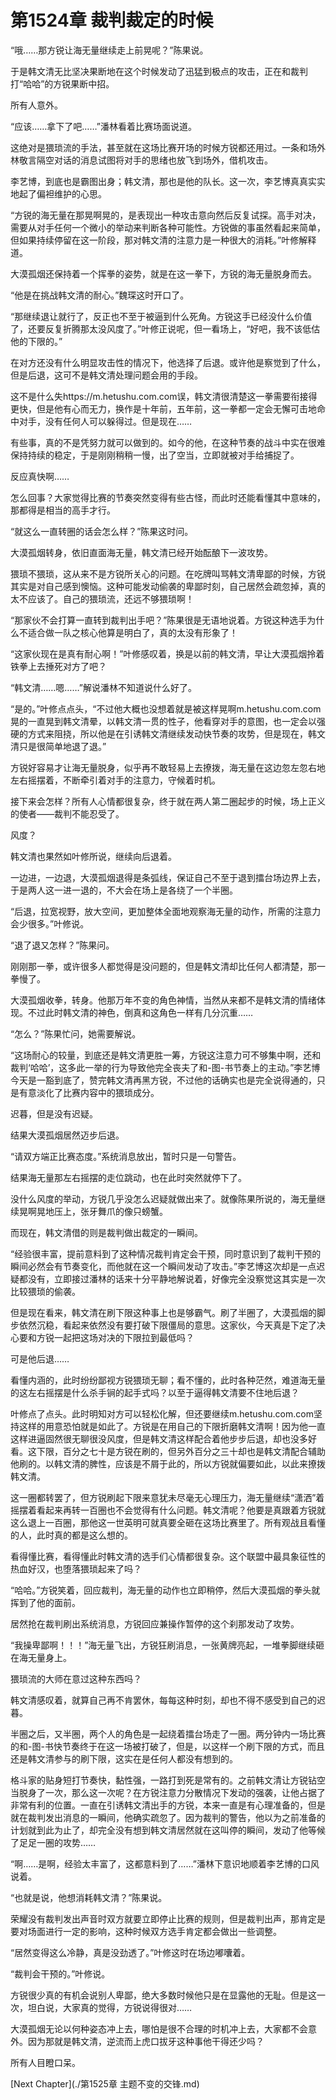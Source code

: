# 第1524章 裁判裁定的时候

“哦……那方锐让海无量继续走上前晃呢？”陈果说。

于是韩文清无比坚决果断地在这个时候发动了迅猛到极点的攻击，正在和裁判打“哈哈”的方锐果断中招。

所有人意外。

“应该……拿下了吧……”潘林看着比赛场面说道。

这绝对是猥琐流的手法，甚至就在这场比赛开场的时候方锐都还用过。一条和场外林敬言隔空对话的消息试图将对手的思绪也放飞到场外，借机攻击。

李艺博，到底也是霸图出身；韩文清，那也是他的队长。这一次，李艺博真真实实地起了偏袒维护的心思。

“方锐的海无量在那晃啊晃的，是表现出一种攻击意向然后反复试探。高手对决，需要从对手任何一个微小的举动来判断各种可能性。方锐做的事虽然看起来简单，但如果持续停留在这一阶段，那对韩文清的注意力是一种很大的消耗。”叶修解释道。

大漠孤烟还保持着一个挥拳的姿势，就是在这一拳下，方锐的海无量脱身而去。

“他是在挑战韩文清的耐心。”魏琛这时开口了。

“那继续退让就行了，反正也不至于被逼到什么死角。方锐这手已经没什么价值了，还要反复折腾那太没风度了。”叶修正说呢，但一看场上，“好吧，我不该低估他的下限的。”

在对方还没有什么明显攻击性的情况下，他选择了后退。或许他是察觉到了什么，但是后退，这可不是韩文清处理问题会用的手段。

这不是什么失https://m.hetushu.com.com误，韩文清很清楚这一拳需要衔接得更快，但是他有心而无力，换作是十年前，五年前，这一拳都一定会无懈可击地命中对手，没有任何人可以躲得过。但是现在……

有些事，真的不是凭努力就可以做到的。如今的他，在这种节奏的战斗中实在很难保持持续的稳定，于是刚刚稍稍一慢，出了空当，立即就被对手给捕捉了。

反应真快啊……

怎么回事？大家觉得比赛的节奏突然变得有些古怪，而此时还能看懂其中意味的，那都得是相当的高手才行。

“就这么一直转圈的话会怎么样？”陈果这时问。

大漠孤烟转身，依旧直面海无量，韩文清已经开始酝酿下一波攻势。

猥琐不猥琐，这从来不是方锐所关心的问题。在吃牌叫骂韩文清卑鄙的时候，方锐其实是对自己感到懊恼。这种可能发动偷袭的卑鄙时刻，自己居然会疏忽掉，真的太不应该了。自己的猥琐流，还远不够猥琐啊！

“那家伙不会打算一直转到裁判出手吧？”陈果很是无语地说着。方锐这种选手为什么不适合做一队之核心他算是明白了，真的太没有形象了！

“这家伙现在是真有耐心啊！”叶修感叹着，换是以前的韩文清，早让大漠孤烟拎着铁拳上去捶死对方了吧？

“韩文清……嗯……”解说潘林不知道说什么好了。

“是的。”叶修点点头，“不过他大概也没想着就是被这样晃啊m.hetushu.com.com晃的一直晃到韩文清晕，以韩文清一贯的性子，他看穿对手的意图，也一定会以强硬的方式来阻挠，所以他是在引诱韩文清继续发动快节奏的攻势，但是现在，韩文清只是很简单地退了退。”

方锐好容易才让海无量脱身，似乎再不敢轻易上去撩拨，海无量在这边忽左忽右地左右摇摆着，不断牵引着对手的注意力，守候着时机。

接下来会怎样？所有人心情都很复杂，终于就在两人第二圈起步的时候，场上正义的使者——裁判不能忍受了。

风度？

韩文清也果然如叶修所说，继续向后退着。

一边进，一边退，大漠孤烟退得是条弧线，保证自己不至于退到擂台场边界上去，于是两人这一进一退的，不大会在场上是各绕了一个半圈。

“后退，拉宽视野，放大空间，更加整体全面地观察海无量的动作，所需的注意力会少很多。”叶修说。

“退了退又怎样？”陈果问。

刚刚那一拳，或许很多人都觉得是没问题的，但是韩文清却比任何人都清楚，那一拳慢了。

大漠孤烟收拳，转身。他那万年不变的角色神情，当然从来都不是韩文清的情绪体现。不过此时韩文清的神色，倒真和这角色一样有几分沉重……

“怎么？”陈果忙问，她需要解说。

“这场耐心的较量，到底还是韩文清更胜一筹，方锐这注意力可不够集中啊，还和裁判‘哈哈’，这多此一举的行为导致他完全丧夫了和-图-书节奏上的主动。”李艺博今天是一豁到底了，赞完韩文清再黑方锐，不过他的话确实也是完全说得通的，只是有意淡化了比赛内容中的猥琐成分。

迟暮，但是没有迟疑。

结果大漠孤烟居然迈步后退。

“请双方端正比赛态度。”系统消息放出，暂时只是一句警告。

结果海无量那左右摇摆的走位跳动，也在此时突然就停下了。

没什么风度的举动，方锐几乎没怎么迟疑就做出来了。就像陈果所说的，海无量继续晃啊晃地压上，张牙舞爪的像只螃蟹。

而现在，韩文清借的则是裁判做出裁定的一瞬间。

“经验很丰富，提前意料到了这种情况裁判肯定会干预，同时意识到了裁判干预的瞬间必然会有节奏变化，而他就在这一个瞬间发动了攻击。”李艺博这次却是一点迟疑都没有，立即接过潘林的话来十分平静地解说着，好像完全没察觉这其实是一次比较猥琐的偷袭。

但是现在看来，韩文清在刷下限这种事上也是够霸气。刷了半圈了，大漠孤烟的脚步依然沉稳，看起来依然没有要打破下限僵局的意思。这家伙，今天真是下定了决心要和方锐一起把这场对决的下限拉到最低吗？

可是他后退……

看懂内涵的，此时纷纷鄙视方锐猥琐无聊；看不懂的，此时各种茫然，难道海无量的这左右摇摆是什么杀手锏的起手式吗？以至于逼得韩文清要不住地后退？

叶修点了点头。此时明知对方可以轻松化解，但还要继续m.hetushu.com.com坚持这样的用意恐怕就是如此了。方锐是在用自己的下限折磨韩文清啊！因为他一直这样进逼固然很无聊很没风度，但是韩文清这样配合着他步步后退，却也没多好看。这下限，百分之七十是方锐在刷的，但另外百分之三十却也是韩文清配合辅助他刷的。以韩文清的脾性，应该是不屑于此的，所以方锐就偏要如此，以此来撩拨韩文清。

这一圈都转罢了，但方锐刷起下限来意犹未尽毫无心理压力，海无量继续“潇洒”着摇摆着看起来再转一百圈也不会觉得有什么问题。韩文清呢？他要是真跟着方锐就这么退上一百圈，那他这一世英明可就真要全砸在这场比赛里了。所有观战且看懂的人，此时真的都是这么想的。

看得懂比赛，看得懂此时韩文清的选手们心情都很复杂。这个联盟中最具象征性的热血好汉，也堕落猥琐起来了吗？

“哈哈。”方锐笑着，回应裁判，海无量的动作也立即稍停，然后大漠孤烟的拳头就挥到了他的面前。

居然抢在裁判刷出系统消息，方锐回应兼操作暂停的这个刹那发动了攻势。

“我操卑鄙啊！！！”海无量飞出，方锐狂刷消息，一张黄牌亮起，一堆拳脚继续砸在海无量身上。

猥琐流的大师在意过这种东西吗？

韩文清感叹着，就算自己再不肯罢休，每每这种时刻，却也不得不感受到自己的迟暮。

半圈之后，又半圈，两个人的角色是一起绕着擂台场走了一圈。两分钟内一场比赛的和-图-书快节奏终于在这一场被打破了，但是，以这样一个刷下限的方式，而且还是韩文清参与的刷下限，这实在是任何人都没有想到的。

格斗家的贴身短打节奏快，黏性强，一路打到死是常有的。之前韩文清让方锐钻空当脱身了一次，那么这一次呢？在方锐注意力分散情况下发动的强袭，让他占据了非常有利的位置。一直在引诱韩文清出手的方锐，本来一直是有心理准备的，但是就在裁判发出消息的一瞬间，他确实疏忽了。因为裁判的警告，他以为之前准备的计划就到此为止了，却完全没有想到韩文清居然就在这叫停的瞬间，发动了他等候了足足一圈的攻势……

“啊……是啊，经验太丰富了，这都意料到了……”潘林下意识地顺着李艺博的口风说着。

“也就是说，他想消耗韩文清？”陈果说。

荣耀没有裁判发出声音时双方就要立即停止比赛的规则，但是裁判出声，那肯定是要对场面进行一定的影响，这种时候双方选手肯定都会做出一些调整。

“居然变得这么冷静，真是没劲透了。”叶修这时在场边嘟囔着。

“裁判会干预的。”叶修说。

方锐很少真的有机会说别人卑鄙，绝大多数时候他只是在显露他的无耻。但是这一次，坦白说，大家真的觉得，方锐说得很对……

大漠孤烟无论以何种姿态冲上去，哪怕是很不合理的时机冲上去，大家都不会意外。因为那就是韩文清，逆流而上虎口拔牙这种事他干得还少吗？

所有人目瞪口呆。



[Next Chapter](./第1525章 主题不变的交锋.md)
